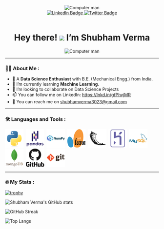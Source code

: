<div id="header" align="center">
  <img src="https://camo.githubusercontent.com/62da68eb62b1e5f175f7d1f0191dd89a653d7908feb22d37d4a0ab07365d6791/68747470733a2f2f6d656469612e67697068792e636f6d2f6d656469612f4d3967624264396e6244724f5475314d71782f67697068792e676966" alt="Computer man" width="100"/>
</div>
<div id="badges" align="center">
  <a href="https://lnkd.in/gfPhvjMR">
    <img src="https://img.shields.io/badge/LinkedIn-blue?style=for-the-badge&logo=linkedin&logoColor=white" alt="LinkedIn Badge"/>
  </a>
  <a href="https://twitter.com/saverma30?t=xP1nnk3YSQOnSYYMVcPewA&s=09">
    <img src="https://img.shields.io/badge/Twitter-blue?style=for-the-badge&logo=twitter&logoColor=white" alt="Twitter Badge"/>
  </a>
</div>
<div id="badges" align="center">
  <img src="https://komarev.com/ghpvc/?username=your-github-Shubham3023&color=blueviolet" alt=""/>
 </div>
<h1 align="center">
  Hey there! 
  <img src="https://media.giphy.com/media/hvRJCLFzcasrR4ia7z/giphy.gif" width="30px"/>
  I’m Shubham Verma
</h1>
<div align="center">
  <img src="https://camo.githubusercontent.com/190338430fb2eca4d172a1987205c5e073b2de72db46cb4ed12cf1c2fa32041a/68747470733a2f2f6d656469612e67697068792e636f6d2f6d656469612f645765734263544c61766b5a754733354d492f67697068792e676966" alt="Computer man" width="600" height="300"/>
</div>

---

### :man_technologist: About Me :
 
- 👀 A **Data Science Enthusiast** with B.E. (Mechanical Engg.) from India.
- 🌱 I’m currently learning **Machine Learning**.
- 💞️ I’m looking to collaborate on Data Science Projects
- 📫 You can follow me on LinkedIn: https://lnkd.in/gfPhvjMR
- 💬 You can reach me on shubhamverma3023@gmail.com

---

### :hammer_and_wrench: Languages and Tools :

<div>
  <a href="https://www.python.org/" target="_blank"><img src="https://github.com/devicons/devicon/blob/master/icons/python/python-original.svg" title="Python" alt="Python" width="60" height="60"/></a>&nbsp;
  <a href="https://pandas.pydata.org/" target="_blank"><img src="https://github.com/devicons/devicon/blob/master/icons/pandas/pandas-original-wordmark.svg" title="Pandas" alt="Pandas" width="60" height="60"/></a>&nbsp;
  <a href="https://numpy.org/" target="_blank"><img src="https://github.com/devicons/devicon/blob/master/icons/numpy/numpy-original-wordmark.svg" title="Numpy" alt="Numpy" width="60" height="60"/></a>&nbsp;
  <a href="https://scikit-learn.org/stable/" target="_blank"><img src="https://github.com/scikit-learn/scikit-learn/blob/main/doc/logos/1280px-scikit-learn-logo.png" title="Sklearn" alt="Sklearn" width="60" height="60"/></a>&nbsp;
  <a href="https://flask.palletsprojects.com/en/2.2.x/" target="_blank"><img src="https://github.com/devicons/devicon/blob/master/icons/flask/flask-original.svg" title="Flask" alt="Flask" width="60" height="60"/></a>&nbsp;
  <a href="https://www.heroku.com/home" target="_blank"><img src="https://github.com/devicons/devicon/blob/master/icons/heroku/heroku-original.svg" title="Heroku" alt="Heroku" width="60" height="60"/></a>&nbsp;
  <a href="https://www.mysql.com/" target="_blank"><img src="https://github.com/devicons/devicon/blob/master/icons/mysql/mysql-original-wordmark.svg" title="MySQL"  alt="MySQL" width="60" height="60"/></a>&nbsp;
  <a href="https://www.mongodb.com/" target="_blank"><img src="https://github.com/devicons/devicon/blob/master/icons/mongodb/mongodb-original-wordmark.svg" title="MongoDB" alt="MongoDB" width="60" height="60"/></a>&nbsp;
  <a href="https://github.com/" target="_blank"><img src="https://github.com/devicons/devicon/blob/master/icons/github/github-original-wordmark.svg" title="GitHub" alt="GitHub" width="60" height="60"/></a>&nbsp;
  <a href="https://git-scm.com/" target="_blank"><img src="https://github.com/devicons/devicon/blob/master/icons/git/git-original-wordmark.svg" title="Git" alt="Git" width="60" height="60"/></a>
</div>

---

### :fire: My Stats :

[![trophy](https://github-profile-trophy.vercel.app/?username=Shubham3023&theme=onedark)](https://github.com/Shubham3023/github-profile-trophy)

![Shubham Verma's GitHub stats](https://github-readme-stats.vercel.app/api?username=Shubham3023&show_icons=true&theme=radical)

![GitHub Streak](http://github-readme-streak-stats.herokuapp.com?user=Shubham3023&theme=dark&background=000000)

![Top Langs](https://github-readme-stats.vercel.app/api/top-langs/?username=Shubham3023&layout=compact&theme=vision-friendly-dark)
